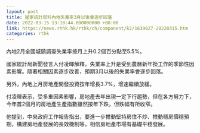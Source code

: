 ```yaml
---
layout: post
title: 國家統計局料內地失業率3月以後會逐步回落
date: 2022-03-15 13:18:44.000000000 +08:00
link: https://news.rthk.hk/rthk/ch/component/k2/1639027-20220315.htm
categories: rthk
---
```


內地2月全國城鎮調查失業率按月上升0.2個百分點至5.5%。

國家統計局新聞發言人付凌暉解釋，失業率上升是受到農曆新年換工作的季節性因素影響。隨著相關因素逐步改善，預期3月以後的失業率會逐步回落。

另外，內地上月房地產開發投資按年增長3.7%，增速繼續放緩。

付凌暉表示，受多重因素影響，房地產去年出現一定下行趨勢，但在各方努力下，今年首2個月的房地產生產指數雖然按年下跌，但跌幅有所收窄。

他提到，中央政府工作報告指出，要進一步推動堅持房住不炒、推動穩房價穩預期，構建房地產發展的長效機制等，相信房地產市場有基礎平穩發展。
